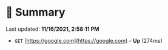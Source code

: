 # 📖 Summary
Last updated: **11/16/2021, 2:58:11 PM**

- `GET` [https://google.com](https://google.com) - **Up** (274ms)
